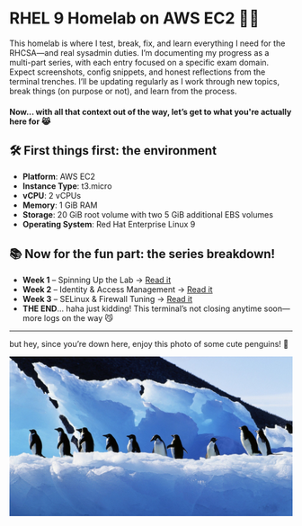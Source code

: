 # RHEL 9 Homelab on AWS EC2 🐧🧠 

This homelab is where I test, break, fix, and learn everything I need for the RHCSA—and real sysadmin duties. I’m documenting my progress as a multi-part series, with each entry focused on a specific exam domain. Expect screenshots, config snippets, and honest reflections from the terminal trenches. I’ll be updating regularly as I work through new topics, break things (on purpose or not), and learn from the process. 

#### Now... with all that context out of the way, let’s get to what you're actually here for 😹


## 🛠️ First things first: the environment

- **Platform**: AWS EC2  
- **Instance Type**: t3.micro  
- **vCPU**: 2 vCPUs 
- **Memory**: 1 GiB RAM  
- **Storage**: 20 GiB root volume with two 5 GiB additional EBS volumes
- **Operating System**: Red Hat Enterprise Linux 9  


## 📚 Now for the fun part: the series breakdown!

- **Week 1** – Spinning Up the Lab → [Read it](./lab-log/week1.md)  
- **Week 2** – Identity & Access Management → [Read it](./lab-log/week2.md)  
- **Week 3** – SELinux & Firewall Tuning → [Read it](./lab-log/week3.md)
- **THE END**... haha just kidding! This terminal’s not closing anytime soon—more logs on the way 😼

---

but hey, since you’re down here, enjoy this photo of some cute penguins! 🐧

<img src="assets/screenshots/birds-1756510438349-3248.jpg" width="800"/>




